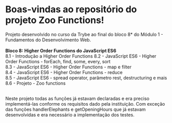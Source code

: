 # Boas-vindas ao repositório do projeto Zoo Functions!

Projeto desenvolvido no curso da Trybe ao final do bloco 8* do Módulo 1 - Fundamentos do Desenvolvimento Web.<br><br>
<strong>Bloco 8: Higher Order Functions do JavaScript ES6</strong><br>
 8.1 - Introdução a Higher Order Functions
 8.2 - JavaScript ES6 - Higher Order Functions - forEach, find, some, every, sort<br>
 8.3 - JavaScript ES6 - Higher Order Functions - map e filter<br>
 8.4 - JavaScript ES6 - Higher Order Functions - reduce<br>
 8.5 - JavaScript ES6 - spread operator, parâmetro rest, destructuring e mais<br>
 8.6 - Projeto - Zoo functions<br><br>

Neste projeto todas as funções já estavam declaradas e era preciso implementá-las conforme os requisitos dado pela instituição. Com exceção das funções handlerElephants e getOpeningHours que já estavam desenvolvidas e era necessário a implementação dos testes.
